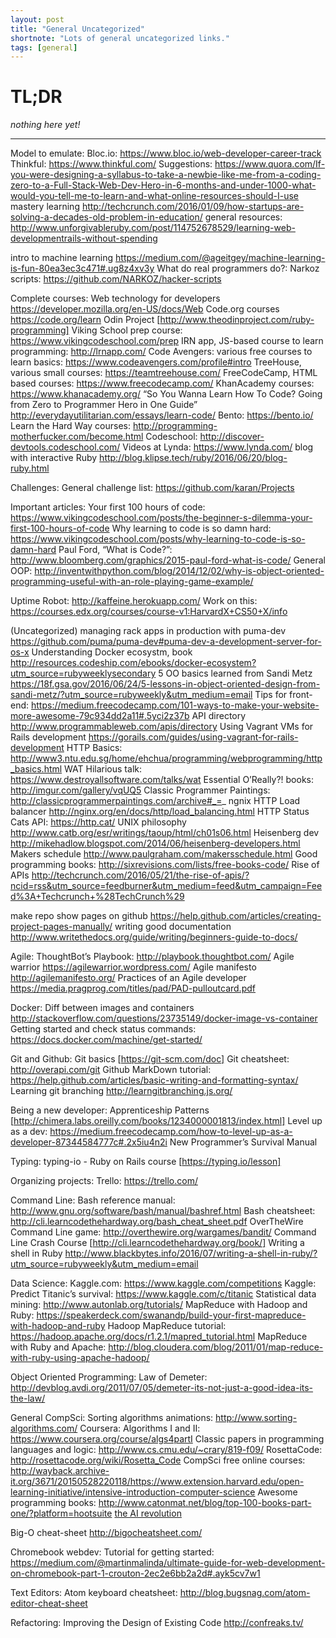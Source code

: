```yaml
---
layout: post
title: "General Uncategorized"
shortnote: "Lots of general uncategorized links."
tags: [general]
---
```


# TL;DR
*nothing here yet!*

<hr>

Model to emulate:
Bloc.io: https://www.bloc.io/web-developer-career-track
Thinkful: https://www.thinkful.com/
Suggestions: https://www.quora.com/If-you-were-designing-a-syllabus-to-take-a-newbie-like-me-from-a-coding-zero-to-a-Full-Stack-Web-Dev-Hero-in-6-months-and-under-1000-what-would-you-tell-me-to-learn-and-what-online-resources-should-I-use
mastery learning http://techcrunch.com/2016/01/09/how-startups-are-solving-a-decades-old-problem-in-education/
general resources: http://www.unforgivableruby.com/post/114752678529/learning-web-developmentrails-without-spending

intro to machine learning https://medium.com/@ageitgey/machine-learning-is-fun-80ea3ec3c471#.ug8z4xv3y
What do real programmers do?:
Narkoz scripts: https://github.com/NARKOZ/hacker-scripts

Complete courses:
Web technology for developers https://developer.mozilla.org/en-US/docs/Web
Code.org courses https://code.org/learn
Odin Project [http://www.theodinproject.com/ruby-programming]
Viking School prep course: https://www.vikingcodeschool.com/prep
IRN app, JS-based course to learn programming: http://lrnapp.com/
Code Avengers: various free courses to learn basics: https://www.codeavengers.com/profile#intro
TreeHouse, various small courses: https://teamtreehouse.com/
FreeCodeCamp, HTML based courses: https://www.freecodecamp.com/
KhanAcademy courses: https://www.khanacademy.org/
“So You Wanna Learn How To Code? Going from Zero to Programmer Hero in One Guide” http://everydayutilitarian.com/essays/learn-code/
Bento: https://bento.io/
Learn the Hard Way courses: http://programming-motherfucker.com/become.html
Codeschool: http://discover-devtools.codeschool.com/
Videos at Lynda: https://www.lynda.com/
blog with interactive Ruby http://blog.klipse.tech/ruby/2016/06/20/blog-ruby.html

Challenges:
General challenge list: https://github.com/karan/Projects

Important articles:
Your first 100 hours of code: https://www.vikingcodeschool.com/posts/the-beginner-s-dilemma-your-first-100-hours-of-code
Why learning to code is so damn hard: https://www.vikingcodeschool.com/posts/why-learning-to-code-is-so-damn-hard
Paul Ford, “What is Code?”: http://www.bloomberg.com/graphics/2015-paul-ford-what-is-code/
General OOP: http://inventwithpython.com/blog/2014/12/02/why-is-object-oriented-programming-useful-with-an-role-playing-game-example/  

Uptime Robot: http://kaffeine.herokuapp.com/
Work on this: https://courses.edx.org/courses/course-v1:HarvardX+CS50+X/info

(Uncategorized)
managing rack apps in production with puma-dev https://github.com/puma/puma-dev#puma-dev-a-development-server-for-os-x
Understanding Docker ecosystm, book http://resources.codeship.com/ebooks/docker-ecosystem?utm_source=rubyweeklysecondary
5 OO basics learned from Sandi Metz https://18f.gsa.gov/2016/06/24/5-lessons-in-object-oriented-design-from-sandi-metz/?utm_source=rubyweekly&utm_medium=email
Tips for front-end: https://medium.freecodecamp.com/101-ways-to-make-your-website-more-awesome-79c934dd2a11#.5yci2z37b
API directory http://www.programmableweb.com/apis/directory
Using Vagrant VMs for Rails development https://gorails.com/guides/using-vagrant-for-rails-development
HTTP Basics: http://www3.ntu.edu.sg/home/ehchua/programming/webprogramming/http_basics.html
WAT Hilarious talk: https://www.destroyallsoftware.com/talks/wat
Essential O’Really?! books: http://imgur.com/gallery/vqUQ5
Classic Programmer Paintings: http://classicprogrammerpaintings.com/archive#_=_
ngnix HTTP Load balancer http://nginx.org/en/docs/http/load_balancing.html
HTTP Status Cats API: https://http.cat/
UNIX philosophy http://www.catb.org/esr/writings/taoup/html/ch01s06.html
Heisenberg dev http://mikehadlow.blogspot.com/2014/06/heisenberg-developers.html
Makers schedule http://www.paulgraham.com/makersschedule.html
Good programming books: http://sixrevisions.com/lists/free-books-code/
Rise of APIs http://techcrunch.com/2016/05/21/the-rise-of-apis/?ncid=rss&utm_source=feedburner&utm_medium=feed&utm_campaign=Feed%3A+Techcrunch+%28TechCrunch%29

make repo show pages on github https://help.github.com/articles/creating-project-pages-manually/
writing good documentation http://www.writethedocs.org/guide/writing/beginners-guide-to-docs/

Agile:
ThoughtBot’s Playbook: http://playbook.thoughtbot.com/
Agile warrior https://agilewarrior.wordpress.com/
Agile manifesto http://agilemanifesto.org/
Practices of an Agile developer https://media.pragprog.com/titles/pad/PAD-pulloutcard.pdf

Docker:
Diff between images and containers http://stackoverflow.com/questions/23735149/docker-image-vs-container
Getting started and check status commands: https://docs.docker.com/machine/get-started/

Git and Github:
Git basics [https://git-scm.com/doc]
Git cheatsheet: http://overapi.com/git
Github MarkDown tutorial: https://help.github.com/articles/basic-writing-and-formatting-syntax/
Learning git branching http://learngitbranching.js.org/

Being a new developer:
Apprenticeship Patterns [http://chimera.labs.oreilly.com/books/1234000001813/index.html]
Level up as a dev: https://medium.freecodecamp.com/how-to-level-up-as-a-developer-87344584777c#.2x5iu4n2i
New Programmer’s Survival Manual

Typing:
typing-io - Ruby on Rails course [https://typing.io/lesson]

Organizing projects:
Trello: https://trello.com/

Command Line:
Bash reference manual: http://www.gnu.org/software/bash/manual/bashref.html
Bash cheatsheet: http://cli.learncodethehardway.org/bash_cheat_sheet.pdf
OverTheWire Command Line game: http://overthewire.org/wargames/bandit/
Command Line Crash Course [http://cli.learncodethehardway.org/book/]
Writing a shell in Ruby http://www.blackbytes.info/2016/07/writing-a-shell-in-ruby/?utm_source=rubyweekly&utm_medium=email

Data Science:
Kaggle.com: https://www.kaggle.com/competitions
Kaggle: Predict Titanic’s survival: https://www.kaggle.com/c/titanic
Statistical data mining: http://www.autonlab.org/tutorials/
MapReduce with Hadoop and Ruby: https://speakerdeck.com/swanandp/build-your-first-mapreduce-with-hadoop-and-ruby
Hadoop MapReduce tutorial: https://hadoop.apache.org/docs/r1.2.1/mapred_tutorial.html
MapReduce with Ruby and Apache: http://blog.cloudera.com/blog/2011/01/map-reduce-with-ruby-using-apache-hadoop/

Object Oriented Programming:
Law of Demeter: http://devblog.avdi.org/2011/07/05/demeter-its-not-just-a-good-idea-its-the-law/

General CompSci:
Sorting algorithms animations: http://www.sorting-algorithms.com/
Coursera: Algorithms I and II: https://www.coursera.org/course/algs4partI
Classic papers in programming languages and logic: http://www.cs.cmu.edu/~crary/819-f09/
RosettaCode: http://rosettacode.org/wiki/Rosetta_Code
CompSci free online courses: http://wayback.archive-it.org/3671/20150528220118/https://www.extension.harvard.edu/open-learning-initiative/intensive-introduction-computer-science
Awesome programming books: http://www.catonmat.net/blog/top-100-books-part-one/?platform=hootsuite
[the AI revolution](https://medium.com/ai-revolution/ai-revolution-101-8dce1d9cb62d#.gupjgxmqb)

Big-O cheat-sheet http://bigocheatsheet.com/

Chromebook webdev:
Tutorial for getting started: https://medium.com/@martinmalinda/ultimate-guide-for-web-development-on-chromebook-part-1-crouton-2ec2e6bb2a2d#.ayk5cv7w1

Text Editors:
Atom keyboard cheatsheet: http://blog.bugsnag.com/atom-editor-cheat-sheet

Refactoring: Improving the Design of Existing Code
http://confreaks.tv/
